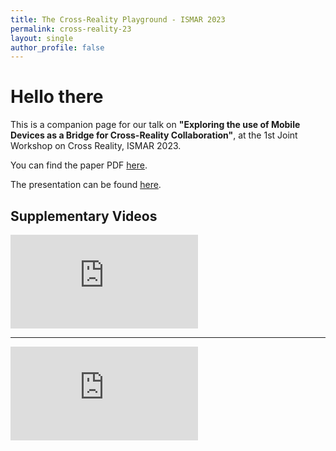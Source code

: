 ```yaml
---
title: The Cross-Reality Playground - ISMAR 2023
permalink: cross-reality-23
layout: single
author_profile: false
---
```


# Hello there

This is a companion page for our talk on **"Exploring the use of Mobile Devices as a Bridge for Cross-Reality Collaboration"**, at the 1st Joint Workshop on Cross Reality, ISMAR 2023.

You can find the paper PDF [here](/assets/documents/papers/ismar2023crossreality.pdf).

The presentation can be found [here](https://docs.google.com/presentation/d/e/2PACX-1vQ5jbEPwkwhPty-ggQIAaMxEUT1bFlPHg-Wn562aCioKtWjdLKKIIrkX9H_P6QAGDjfI5K0140qTPQq/pub?start=false&loop=false&delayms=60000).

## Supplementary Videos

<iframe class = "video" src="https://www.youtube.com/embed/KpIrK8pz-FA" frameborder="0" allow="accelerometer; autoplay; encrypted-media; gyroscope; picture-in-picture" allowfullscreen></iframe>

---

<iframe class = "video" src="https://www.youtube.com/embed/IbLJJM29yF4" frameborder="0" allow="accelerometer; autoplay; encrypted-media; gyroscope; picture-in-picture" allowfullscreen></iframe>

